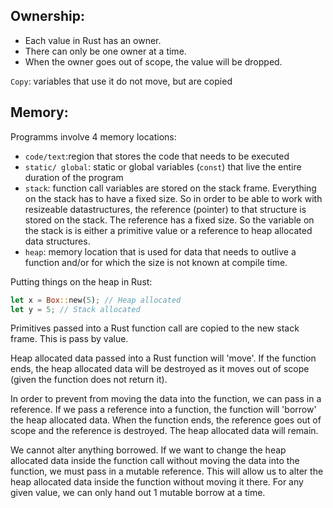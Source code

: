 
## Ownership:

- Each value in Rust has an owner.
- There can only be one owner at a time.
- When the owner goes out of scope, the value will be dropped.


`Copy`: variables that use it do not move, but are copied


## Memory:

Programms involve 4 memory locations:
- `code/text`:region that stores the code that needs to be executed
- `static/ global`: static or global variables (`const`) that live the entire duration of the program
-  `stack`: function call variables are stored on the stack frame. Everything on the stack has to have a fixed size. So in order to be able to work with resizeable datastructures, the reference (pointer) to that structure is stored on the stack. The reference has a fixed size. So the variable on the stack is is either a primitive value or a reference to heap allocated data structures. 
- `heap`: memory location that is used for data that needs to outlive a function and/or for which the size is not known at compile time.

Putting things on the heap in Rust:
```rust
let x = Box::new(5); // Heap allocated
let y = 5; // Stack allocated
```


Primitives passed into a Rust function call are copied to the new stack frame. This is pass by value.

Heap allocated data passed into a Rust function will 'move'. If the function ends, the heap allocated data will be destroyed as it moves out of scope (given the function does not return it).

In order to prevent from moving the data into the function, we can pass in a reference. If we pass a reference into a function, the function will 'borrow' the heap allocated data. When the function ends, the reference goes out of scope and the reference is destroyed. The heap allocated data will remain.

We cannot alter anything borrowed. If we want to change the heap allocated data inside the function call without moving the data into the function, we must pass in a mutable reference. This will allow us to alter the heap allocated data inside the function without moving it there. For any given value, we can only hand out 1 mutable borrow at a time.
